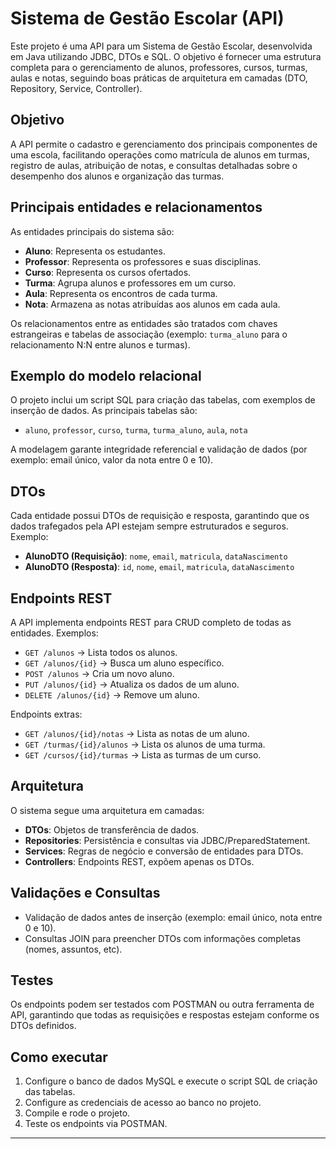 # Sistema de Gestão Escolar (API)

Este projeto é uma API para um Sistema de Gestão Escolar, desenvolvida em Java utilizando JDBC, DTOs e SQL. O objetivo é fornecer uma estrutura completa para o gerenciamento de alunos, professores, cursos, turmas, aulas e notas, seguindo boas práticas de arquitetura em camadas (DTO, Repository, Service, Controller).

## Objetivo

A API permite o cadastro e gerenciamento dos principais componentes de uma escola, facilitando operações como matrícula de alunos em turmas, registro de aulas, atribuição de notas, e consultas detalhadas sobre o desempenho dos alunos e organização das turmas.

## Principais entidades e relacionamentos

As entidades principais do sistema são:

- **Aluno**: Representa os estudantes.
- **Professor**: Representa os professores e suas disciplinas.
- **Curso**: Representa os cursos ofertados.
- **Turma**: Agrupa alunos e professores em um curso.
- **Aula**: Representa os encontros de cada turma.
- **Nota**: Armazena as notas atribuídas aos alunos em cada aula.

Os relacionamentos entre as entidades são tratados com chaves estrangeiras e tabelas de associação (exemplo: `turma_aluno` para o relacionamento N:N entre alunos e turmas).

## Exemplo do modelo relacional

O projeto inclui um script SQL para criação das tabelas, com exemplos de inserção de dados. As principais tabelas são:

- `aluno`, `professor`, `curso`, `turma`, `turma_aluno`, `aula`, `nota`

A modelagem garante integridade referencial e validação de dados (por exemplo: email único, valor da nota entre 0 e 10).

## DTOs

Cada entidade possui DTOs de requisição e resposta, garantindo que os dados trafegados pela API estejam sempre estruturados e seguros. Exemplo:

- **AlunoDTO (Requisição)**: `nome`, `email`, `matricula`, `dataNascimento`
- **AlunoDTO (Resposta)**: `id`, `nome`, `email`, `matricula`, `dataNascimento`

## Endpoints REST

A API implementa endpoints REST para CRUD completo de todas as entidades. Exemplos:

- `GET /alunos` → Lista todos os alunos.
- `GET /alunos/{id}` → Busca um aluno específico.
- `POST /alunos` → Cria um novo aluno.
- `PUT /alunos/{id}` → Atualiza os dados de um aluno.
- `DELETE /alunos/{id}` → Remove um aluno.

Endpoints extras:
- `GET /alunos/{id}/notas` → Lista as notas de um aluno.
- `GET /turmas/{id}/alunos` → Lista os alunos de uma turma.
- `GET /cursos/{id}/turmas` → Lista as turmas de um curso.

## Arquitetura

O sistema segue uma arquitetura em camadas:

- **DTOs**: Objetos de transferência de dados.
- **Repositories**: Persistência e consultas via JDBC/PreparedStatement.
- **Services**: Regras de negócio e conversão de entidades para DTOs.
- **Controllers**: Endpoints REST, expõem apenas os DTOs.

## Validações e Consultas

- Validação de dados antes de inserção (exemplo: email único, nota entre 0 e 10).
- Consultas JOIN para preencher DTOs com informações completas (nomes, assuntos, etc).

## Testes

Os endpoints podem ser testados com POSTMAN ou outra ferramenta de API, garantindo que todas as requisições e respostas estejam conforme os DTOs definidos.

## Como executar

1. Configure o banco de dados MySQL e execute o script SQL de criação das tabelas.
2. Configure as credenciais de acesso ao banco no projeto.
3. Compile e rode o projeto.
4. Teste os endpoints via POSTMAN.

---
